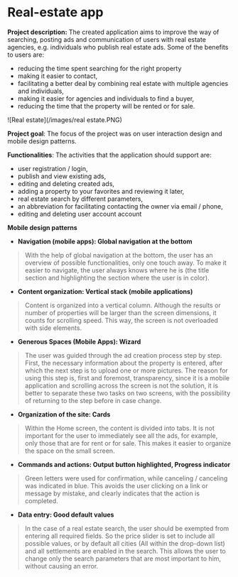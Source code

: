 # Real-estate app

**Project description:** The created application aims to improve the way of searching, posting ads and communication of users with real estate agencies, e.g. individuals who publish real estate ads.
Some of the benefits to users are: 
- reducing the time spent searching for the right property
- making it easier to contact, 
- facilitating a better deal by combining real estate with multiple agencies and individuals, 
- making it easier for agencies and individuals to find a buyer,
- reducing the time that the property will be rented or for sale. 

![Real estate](/images/real estate.PNG)

**Project goal**: The focus of the project was on user interaction design and mobile design patterns.

**Functionalities**:
The activities that the application should support are:
- user registration / login,
- publish and view existing ads,
- editing and deleting created ads,
- adding a property to your favorites and reviewing it later,
- real estate search by different parameters,
- an abbreviation for facilitating contacting the owner via email / phone,
- editing and deleting user account account

**Mobile design patterns**
- **Navigation (mobile apps): Global navigation at the bottom**
> With the help of global navigation at the bottom, the user has an overview of possible functionalities, only one touch away. To make it easier to navigate, the user always knows where he is (the title section and highlighting the section where the user is in color).
- **Content organization: Vertical stack (mobile applications)**
> Content is organized into a vertical column. Although the results or number of properties will be larger than the screen dimensions, it counts for scrolling speed. This way, the screen is not overloaded with side elements.
- **Generous Spaces (Mobile Apps): Wizard**
> The user was guided through the ad creation process step by step. First, the necessary information about the property is entered, after which the next step is to upload one or more pictures. The reason for using this step is, first and foremost, transparency, since it is a mobile application and scrolling across the screen is not the solution, it is better to separate these two tasks on two screens, with the possibility of returning to the step before in case change.
- **Organization of the site: Cards**
> Within the Home screen, the content is divided into tabs. It is not important for the user to immediately see all the ads, for example, only those that are for rent or for sale. This makes it easier to organize the space on the small screen.
- **Commands and actions: Output button highlighted, Progress indicator**
> Green letters were used for confirmation, while canceling / canceling was indicated in blue. This avoids the user clicking on a link or message by mistake, and clearly indicates that the action is completed.
- **Data entry: Good default values**
> In the case of a real estate search, the user should be exempted from entering all required fields. So the price slider is set to include all possible values, or by default all cities (All within the drop-down list) and all settlements are enabled in the search. This allows the user to change only the search parameters that are most important to him, without causing an error.
